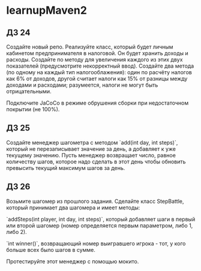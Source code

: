# learnupMaven2

## ДЗ 24

<p>Создайте новый репо. Реализуйте класс, который будет личным кабинетом предпринимателя в налоговой. Он будет хранить доходы и расходы. Создайте по методу для увеличения каждого из этих двух показателей (предусмотрите некорректный ввод). Создайте два метода (по одному на каждый тип налогооблажения): один по расчёту налогов как 6% от доходов, другой считает налоги как 15% от разницы между доходами и расходами; разумеется, налоги не могут быть отрицательными.</p>

<p>Подключите JaCoCo в режиме обрушения сборки при недостаточном покрытии (не 100%).</p>

## ДЗ 25

<p>Создайте менеджер шагометра с методом `add(int day, int steps)`, который не перезаписывает значение за день, а добавляет к уже текущему значению. Пусть менеджер возвращает число, равное количеству шагов, которое надо сделать в этот день чтобы обновить превысить текущий максимум шагов за день.</p>

## ДЗ 26

<p>Возьмите шагомер из прошлого задания. Сделайте класс StepBattle, который принимает два шагомера и имеет методы:</p>

<p>`addSteps(int player, int day, int steps)`, который добавляет шаги в первый или второй шагомер (номер определяется первым параметром, либо 1, либо 2).</p>

<p>`int winner()`, возвращающий номер выигравшего игрока - тот, у кого больше всех было шагов в сумме.</p>

<p>Протестируйте этот менеджер с помощью мокито.</p>
